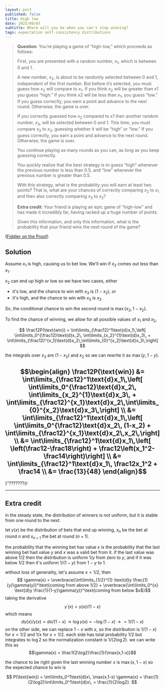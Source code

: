 ```yaml
---
layout: post
published: false
title: High low
date: 2025/09/07
subtitle: Where will you be when you can't stop winning?
tags: expectation self-consistency distributions
---
```


>**Question**: You’re playing a game of “high-low,” which proceeds as follows:
>
>First, you are presented with a random number, $x_1$, which is between $0$ and $1$.
>
>A new number, $x_2$, is about to be randomly selected between $0$ and $1$, independent of the first number. But before it’s selected, you must guess how $x_2$ will compare to $x_1.$ If you think $x_2$ will be greater than x1 you guess “high.” If you think x2 will be less than $x_1,$ you guess “low.” If you guess correctly, you earn a point and advance to the next round. Otherwise, the game is over.
>
>If you correctly guessed how $x_2$ compared to x1 then another random number, $x_3,$ will be selected between $0$ and $1.$ This time, you must compare $x_3$ to $x_2,$ guessing whether it will be “high” or “low.” If you guess correctly, you earn a point and advance to the next round. Otherwise, the game is over.
>
>You continue playing as many rounds as you can, as long as you keep guessing correctly.
>
>You quickly realize that the best strategy is to guess “high” whenever the previous number is less than $0.5,$ and “low” whenever the previous number is greater than $0.5.$
>
>With this strategy, what is the probability you will earn at least two points? That is, what are your chances of correctly comparing $x_2$ to $x_1$ and then also correctly comparing $x_3$ to $x_2$?
>
>**Extra credit**: Your friend is playing an epic game of “high-low” and has made it incredibly far, having racked up a huge number of points.
>
>Given this information, and only this information, what is the probability that your friend wins the next round of the game?
<!--more-->

([Fiddler on the Proof](https://thefiddler.substack.com/p/how-low-or-high-can-you-go))

## Solution

Assume $x_1$ is high, causing us to bet low. We'll win if $x_2$ comes out less than $x_1.$

$x_2$ can end up high or low so we have two cases, either
- it's low, and the chance to win with $x_3$ is $(1-x_2),$ or 
- it's high, and the chance to win with $x_3$ is $x_2.$

So, the conditional chance to win the second round is $\max\{x_2, 1-x_2\}.$

To find the chance of winning, we allow for all possible values of $x_1$ and $x_2,$ 

$$ 
	\frac12P(\text{win}) = \int\limits_{\frac12}^1\text{d}x_1\,\left[ \int\limits_0^{\frac12}\text{d}x_2\, \int\limits_{x_2}^{1}\text{d}x_3\, + \int\limits_{\frac12}^{x_1}\text{d}x_2\,\int\limits_{0}^{x_2}\text{d}x_3\,\right]
$$

the integrals over $x_3$ are $(1-x_2)$ and $x_2$ so we can rewrite it as $\max(y, 1-y).$ 

$$\begin{align}
\frac12P(\text{win}) &= \int\limits_{\frac12}^1\text{d}x_1\,\left[ \int\limits_0^{\frac12}\text{d}x_2\, \int\limits_{x_2}^{1}\text{d}x_3\, + \int\limits_{\frac12}^{x_1}\text{d}x_2\,\int\limits_{0}^{x_2}\text{d}x_3\,\right] \\
&= \int\limits_{\frac12}^1\text{d}x_1\,\left[ \int\limits_0^{\frac12}\text{d}x_2\, (1-x_2) + \int\limits_{\frac12}^{x_1}\text{d}x_2\,x_2\,\right]\\
&= \int\limits_{\frac12}^1\text{d}x_1\,\left[ \left(\frac12-\frac18\right) + \frac12\left(x_1^2-\frac14\right)\right] \\
&= \int\limits_{\frac12}^1\text{d}x_1\, \frac12x_1^2 + \frac14 \\
&= \frac{13}{48}
\end{align}$$
---

}"???????{r

---

## Extra credit

in the steady state, the distribution of winners is not uniform, but it is stable from one round to the next. 

let $\gamma(x)$ be the distribution of bets that end up winning, $x_n$ be the bet at round $n$ and $x_{n+1}$ the bet at round $(n+1)$.

the probability that the winning bet has value $x$ is the probability that the last winning bet had value $y$ and $x$ was a valid bet from it. if the last value was above $1/2$ then the distribution is uniform $1/y$ from zero to $y$, and if it was below $1/2$ then it's uniform $1/(1-y)$ from $1-y$ to $1$.

without loss of generality, let's assume $x < 1/2$, then
$$ \gamma(x) = \overbrace{\int\limits_{1/2}^{1} \text{d}y \frac{1}{y}\gamma(y)}^\text{coming from above 1/2} + \overbrace{\int\limits_0^{x} \text{d}y \frac{1}{1-y}\gamma(y)}^\text{coming from below $x$}$$
taking the derivative $$\gamma^\prime(x) = \gamma(x)/(1-x) $$ which means $$d\gamma(x)/\gamma(x) = dx/(1-x) \rightarrow \log\gamma(x) = -\log(1-x) \rightarrow = 1/(1-x)$$
on the other side, we can replace $1-x$ with $x,$ so the distribution is $1/(1-x)$ for $x<1/2$ and $1/x$ for $x>1/2$. each side has total probability $1/2$ but integrates to $\log 2$ so the normalization constant is $1/(2\log 2)$. we can write this as 
$$\gamma(x) = \frac1{2\log2}\frac{1}{\max(x,1-x)}$$

the chance to be right given the last winning number $x$ is $\max(x,1-x)$ so the expected chance to win is

$$ P(\text{win}) = \int\limits_0^1\text{d}x\, \max(x,1-x) \gamma(x) = \frac{1}{2\log2}\int\limits_0^1\text{d}x\, = \frac{1}{2\log2}. $$


<br>
